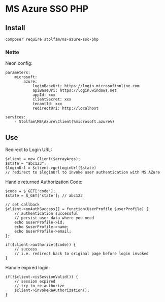 # MS Azure SSO PHP

## Install
`composer require stolfam/ms-azure-sso-php`

### Nette
Neon config:
```
parameters:
    microsoft:
        azure:
            loginBaseUri: https://login.microsoftonline.com
            apiBaseUri: https://login.windows.net
            appId: xxx
            clientSecret: xxx
            tenantId: xxx
            redirectUri: http://localhost
               
services:
    - Stolfam\MS\Azure\Client(%microsoft.azure%)
```

## Use
Redirect to Login URL:
```
$client = new Client($arrayArgs);
$state = "abc123";
$loginUrl = $client->getLoginUrl($state)
// redirect to $loginUrl to invoke user authentication with MS AZure
```
Handle returned Authorization Code:
```
$code = $_GET['code'];
$state = $_GET['state']; // abc123

// set callback
$client->onAuthSuccess[] = function(UserProfile $userProfile) {
    // authentication successful
    // persist user data where you need
    echo $userProfile->id;
    echo $userProfile->name;
    echo $userProfile->email;
};

if($client->authorize($code)) {
    // success
    // i.e. redirect back to original page before login invoked
}
```
Handle expired login:
```
if(!$client->isSessionValid()) {
    // session expired
    // try to re-authorize
    $client->invokeReAuthorization();
}
```